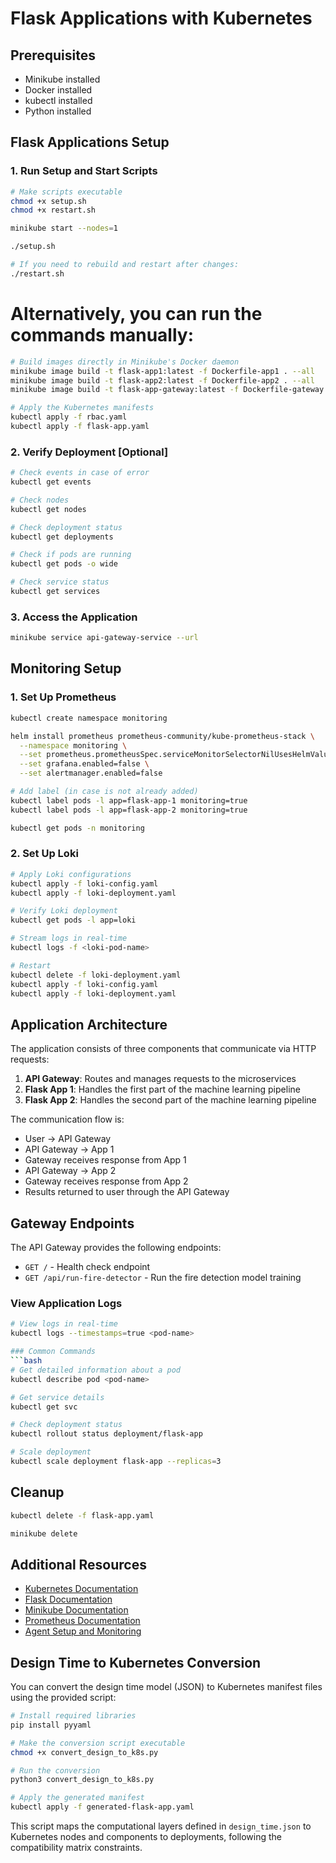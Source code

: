 # Flask Applications with Kubernetes

## Prerequisites
- Minikube installed
- Docker installed
- kubectl installed
- Python installed

## Flask Applications Setup

### 1. Run Setup and Start Scripts
```bash
# Make scripts executable
chmod +x setup.sh
chmod +x restart.sh

minikube start --nodes=1

./setup.sh

# If you need to rebuild and restart after changes:
./restart.sh
```

# Alternatively, you can run the commands manually:
```bash
# Build images directly in Minikube's Docker daemon
minikube image build -t flask-app1:latest -f Dockerfile-app1 . --all
minikube image build -t flask-app2:latest -f Dockerfile-app2 . --all
minikube image build -t flask-app-gateway:latest -f Dockerfile-gateway . --all

# Apply the Kubernetes manifests
kubectl apply -f rbac.yaml
kubectl apply -f flask-app.yaml
```

### 2. Verify Deployment [Optional]
```bash
# Check events in case of error
kubectl get events

# Check nodes
kubectl get nodes

# Check deployment status
kubectl get deployments

# Check if pods are running
kubectl get pods -o wide

# Check service status
kubectl get services
```

### 3. Access the Application
```bash
minikube service api-gateway-service --url
```

## Monitoring Setup

### 1. Set Up Prometheus
```bash
kubectl create namespace monitoring

helm install prometheus prometheus-community/kube-prometheus-stack \
  --namespace monitoring \
  --set prometheus.prometheusSpec.serviceMonitorSelectorNilUsesHelmValues=false \
  --set grafana.enabled=false \
  --set alertmanager.enabled=false

# Add label (in case is not already added)
kubectl label pods -l app=flask-app-1 monitoring=true
kubectl label pods -l app=flask-app-2 monitoring=true

kubectl get pods -n monitoring
```

### 2. Set Up Loki
```bash
# Apply Loki configurations
kubectl apply -f loki-config.yaml
kubectl apply -f loki-deployment.yaml

# Verify Loki deployment
kubectl get pods -l app=loki

# Stream logs in real-time
kubectl logs -f <loki-pod-name>

# Restart
kubectl delete -f loki-deployment.yaml
kubectl apply -f loki-config.yaml
kubectl apply -f loki-deployment.yaml
```

## Application Architecture

The application consists of three components that communicate via HTTP requests:

1. **API Gateway**: Routes and manages requests to the microservices
2. **Flask App 1**: Handles the first part of the machine learning pipeline
3. **Flask App 2**: Handles the second part of the machine learning pipeline

The communication flow is:
- User → API Gateway
- API Gateway → App 1
- Gateway receives response from App 1
- API Gateway → App 2
- Gateway receives response from App 2
- Results returned to user through the API Gateway

## Gateway Endpoints

The API Gateway provides the following endpoints:

- `GET /` - Health check endpoint
- `GET /api/run-fire-detector` - Run the fire detection model training


### View Application Logs
```bash
# View logs in real-time
kubectl logs --timestamps=true <pod-name>

### Common Commands
```bash
# Get detailed information about a pod
kubectl describe pod <pod-name>

# Get service details
kubectl get svc

# Check deployment status
kubectl rollout status deployment/flask-app

# Scale deployment
kubectl scale deployment flask-app --replicas=3
```

## Cleanup
```bash
kubectl delete -f flask-app.yaml

minikube delete
```

## Additional Resources
- [Kubernetes Documentation](https://kubernetes.io/docs/)
- [Flask Documentation](https://flask.palletsprojects.com/)
- [Minikube Documentation](https://minikube.sigs.k8s.io/docs/)
- [Prometheus Documentation](https://prometheus.io/docs/)
- [Agent Setup and Monitoring](README_AGENT.MD)

## Design Time to Kubernetes Conversion

You can convert the design time model (JSON) to Kubernetes manifest files using the provided script:

```bash
# Install required libraries
pip install pyyaml

# Make the conversion script executable
chmod +x convert_design_to_k8s.py

# Run the conversion
python3 convert_design_to_k8s.py

# Apply the generated manifest
kubectl apply -f generated-flask-app.yaml
```

This script maps the computational layers defined in `design_time.json` to Kubernetes nodes and components to deployments, following the compatibility matrix constraints.
